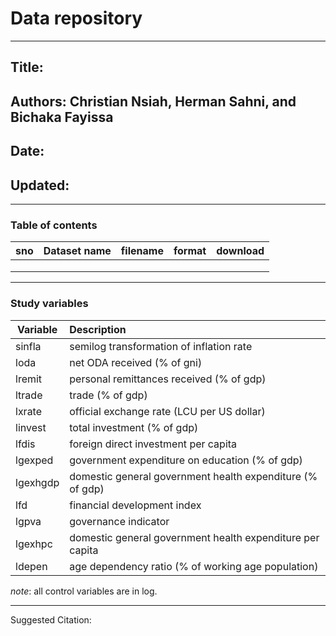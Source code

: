 # Data repository

***

## Title: 

## Authors: Christian Nsiah, Herman Sahni, and Bichaka Fayissa

## Date:

## Updated:

***


### Table of contents

| sno 	| Dataset name 	| filename 	| format 	| download 	|
|-----	|--------------	|----------	|--------	|----------	|
|     	|              	|          	|        	|          	|
|     	|              	|          	|        	|          	|
|     	|              	|          	|        	|          	|


***

### Study variables



| Variable  | Description                                               |
|-----------|:----------------------------------------------------------|
| sinfla    | semilog transformation of inflation rate                  |
| loda      | net ODA received (% of gni)                               |
| lremit    | personal remittances received (% of gdp)                  |
| ltrade    | trade (% of gdp)                                          |
| lxrate    | official exchange rate (LCU per US dollar)                |
| linvest   | total investment (% of gdp)                               |
| lfdis     | foreign direct investment per capita                      |
| lgexped   | government expenditure on education (% of gdp)            |
| lgexhgdp  | domestic general government health expenditure (% of gdp) |
| lfd       | financial development index                               |
| lgpva     | governance indicator                                      |
| lgexhpc   | domestic general government health expenditure per capita |
| ldepen    | age dependency ratio (% of working age population)        |


*note*: all control variables are in log.

***




Suggested Citation:


